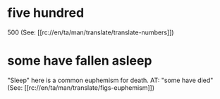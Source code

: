 # five hundred

500 (See: [[rc://en/ta/man/translate/translate-numbers]])

# some have fallen asleep

"Sleep" here is a common euphemism for death. AT: "some have died" (See: [[rc://en/ta/man/translate/figs-euphemism]])

